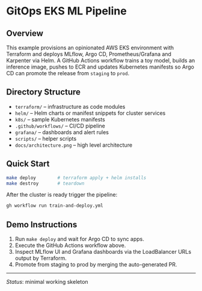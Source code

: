 # GitOps EKS ML Pipeline

## Overview
This example provisions an opinionated AWS EKS environment with Terraform and deploys
MLflow, Argo CD, Prometheus/Grafana and Karpenter via Helm. A GitHub Actions
workflow trains a toy model, builds an inference image, pushes to ECR and
updates Kubernetes manifests so Argo CD can promote the release from `staging`
to `prod`.

## Directory Structure
- `terraform/` – infrastructure as code modules
- `helm/` – Helm charts or manifest snippets for cluster services
- `k8s/` – sample Kubernetes manifests
- `.github/workflows/` – CI/CD pipeline
- `grafana/` – dashboards and alert rules
- `scripts/` – helper scripts
- `docs/architecture.png` – high level architecture

## Quick Start
```bash
make deploy        # terraform apply + helm installs
make destroy       # teardown
```
After the cluster is ready trigger the pipeline:
```bash
gh workflow run train-and-deploy.yml
```

## Demo Instructions
1. Run `make deploy` and wait for Argo CD to sync apps.
2. Execute the GitHub Actions workflow above.
3. Inspect MLflow UI and Grafana dashboards via the LoadBalancer URLs output by Terraform.
4. Promote from staging to prod by merging the auto-generated PR.

---
*Status*: minimal working skeleton
